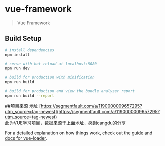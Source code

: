 # vue-framework

> Vue Framework

## Build Setup

``` bash
# install dependencies
npm install

# serve with hot reload at localhost:8080
npm run dev

# build for production with minification
npm run build

# build for production and view the bundle analyzer report
npm run build --report
```



##项目来源
地址 [https://segmentfault.com/a/1190000009657295?utm_source=tag-newest](https://segmentfault.com/a/1190000009657295?utm_source=tag-newest)<br>
此为VUE学习项目，数据来源于上面地址，感谢cangdu的分享




For a detailed explanation on how things work, check out the [guide](http://vuejs-templates.github.io/webpack/) and [docs for vue-loader](http://vuejs.github.io/vue-loader).
